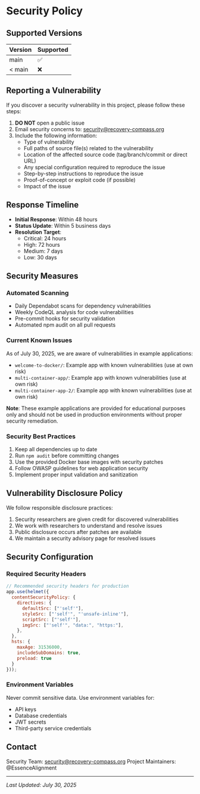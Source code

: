 # Security Policy

## Supported Versions

| Version | Supported          |
| ------- | ------------------ |
| main    | :white_check_mark: |
| < main  | :x:                |

## Reporting a Vulnerability

If you discover a security vulnerability in this project, please follow these steps:

1. **DO NOT** open a public issue
2. Email security concerns to: security@recovery-compass.org
3. Include the following information:
   - Type of vulnerability
   - Full paths of source file(s) related to the vulnerability
   - Location of the affected source code (tag/branch/commit or direct URL)
   - Any special configuration required to reproduce the issue
   - Step-by-step instructions to reproduce the issue
   - Proof-of-concept or exploit code (if possible)
   - Impact of the issue

## Response Timeline

- **Initial Response**: Within 48 hours
- **Status Update**: Within 5 business days
- **Resolution Target**:
  - Critical: 24 hours
  - High: 72 hours
  - Medium: 7 days
  - Low: 30 days

## Security Measures

### Automated Scanning
- Daily Dependabot scans for dependency vulnerabilities
- Weekly CodeQL analysis for code vulnerabilities
- Pre-commit hooks for security validation
- Automated npm audit on all pull requests

### Current Known Issues
As of July 30, 2025, we are aware of vulnerabilities in example applications:
- `welcome-to-docker/`: Example app with known vulnerabilities (use at own risk)
- `multi-container-app/`: Example app with known vulnerabilities (use at own risk)
- `multi-container-app-2/`: Example app with known vulnerabilities (use at own risk)

**Note**: These example applications are provided for educational purposes only and should not be used in production environments without proper security remediation.

### Security Best Practices
1. Keep all dependencies up to date
2. Run `npm audit` before committing changes
3. Use the provided Docker base images with security patches
4. Follow OWASP guidelines for web application security
5. Implement proper input validation and sanitization

## Vulnerability Disclosure Policy

We follow responsible disclosure practices:
1. Security researchers are given credit for discovered vulnerabilities
2. We work with researchers to understand and resolve issues
3. Public disclosure occurs after patches are available
4. We maintain a security advisory page for resolved issues

## Security Configuration

### Required Security Headers
```javascript
// Recommended security headers for production
app.use(helmet({
  contentSecurityPolicy: {
    directives: {
      defaultSrc: ["'self'"],
      styleSrc: ["'self'", "'unsafe-inline'"],
      scriptSrc: ["'self'"],
      imgSrc: ["'self'", "data:", "https:"],
    },
  },
  hsts: {
    maxAge: 31536000,
    includeSubDomains: true,
    preload: true
  }
}));
```

### Environment Variables
Never commit sensitive data. Use environment variables for:
- API keys
- Database credentials
- JWT secrets
- Third-party service credentials

## Contact

Security Team: security@recovery-compass.org
Project Maintainers: @EssenceAlignment

---

*Last Updated: July 30, 2025*
